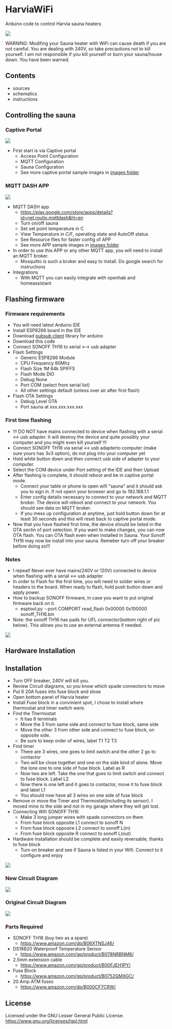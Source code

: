 # HarviaWiFi

Arduino code to control Harvia sauna heaters 

<img src="https://github.com/SwiCago/HarviaWiFi/blob/master/images/sauna.jpg"/>

WARNING: Modifing your Sauna heater with WiFi can cause death if you are not careful. You are dealing with 240V, so take precautions not to kill yourself. I am not responsible if you kill yourself or burn your sauna/house down. You have been warned.

## Contents
- sources
- schematics
- instructions

## Controlling the sauna
### Captive Portal
<img src="https://github.com/SwiCago/HarviaWiFi/blob/master/images/CaptivePortal1.png"/>

- First start is via Captive portal
    - Access Point Configuration
    - MQTT Configuration
    - Sauna Configuration
    - See more captive portal sample images in <a href="https://github.com/SwiCago/HarviaWiFi/tree/master/images">images folder</a>
    
### MQTT DASH APP
<img src="https://github.com/SwiCago/HarviaWiFi/blob/master/images/Sauna_App_Heating.png"/>

- MQTT DASH app
    - https://play.google.com/store/apps/details?id=net.routix.mqttdash&hl=en
    - Turn on/off sauna
    - Set set point temperature in C
    - View Temperature in C/F, operating state and AutoOff status
    - See Resource files for faster config of APP
    - See more APP sample images in <a href="https://github.com/SwiCago/HarviaWiFi/tree/master/images">images folder</a>
- In order to use this APP or any other MQTT app, you will need to install an MQTT broker.
    - Mosquitto is such a broker and easy to install. Do google search for instructions
- Integrations
    - With MQTT you can easily integrate with openhab and homeassistant

## Flashing firmware
### Firmware requirements
- You will need latest Arduino IDE
- Install ESP8266 board in the IDE
- Download <a href="https://github.com/knolleary/pubsubclient">pubsub client</a> library for arduino
- Download this code
- Connect SONOFF TH16 to serial <--> usb adapter
- Flash Settings
    - Generic ESP8266 Module
    - CPU Frequency 80Mhz
    - Flash Size 1M 64k SPIFFS
    - Flash Mode DIO
    - Debug None
    - Port COM (select from serial list)
    - All other settings default (unless over air after first flash)
- Flash OTA Settings
  - Debug Level OTA
  - Port sauna at xxx.xxx.xxx.xxx

### First time flashing
- !!! DO NOT have mains connected to device when flashing with a serial <-> usb adapter. It will destroy the device and quite possibly your computer and you might even kill yourself !!!
- Connect SONOFF TH16 via serial <-> usb adapterto computer (make sure yours has 3v3 option), do not plug into your computer yet
- Hold white button down and then connect usb side of adapter to your computer.
- Select the COM device under Port setting of the IDE and then Upload
- After flashing is complete, it should reboot and be in captive portal mode.
    - Connect your table or phone to open wifi "sauna" and it should ask you to sign in. If not opern your browser and go to 192.168.1.1
    - Enter config details necessary to connect to your network and MQTT broker. The device will reboot and connect to your network. You should see data on MQTT broker.
    - If you mess up configuration at anytime, just hold button down for at least 30 seconds and this will reset back to captive portal mode.
- Now that you have flashed first time, the device should be listed in the OTA sectin of port selection. If you want to make changes, you can now OTA flash. You can OTA flash even when installed in Sauna. Your Sonoff TH16 may now be install into your sauna. Remeber turn off your breaker before doing so!!!

### Notes

- I repeat! Never ever have mains(240V or 120V) connected to device when flashing with a serial <-> usb adapter
- In order to Flash for the first time, you will need to solder wires or headers to the board. When ready to flash, hold push button down and apply power.
- How to backup SONOFF firmware, in case you want to put original firmware back on it.
    - esptool.py --port COMPORT read_flash 0x00000 0x100000 sonoff_TH16.bin
- Note: the sonoff TH16 has pads for UFL connector(bottom right of pic below). This allows you to use an external antenna if needed.
<img src="https://github.com/SwiCago/HarviaWiFi/blob/master/images/TH16_board.png"/>

## Hardware Installation

## Installation
- Turn OFF breaker, 240V will kill you.
- Review Circuit diagrams, so you know which spade connectors to move
- Put 6 20A fuses into fuse block and slose
- Open bottom panel of Harvia heater
- Install Fuse block in a convinient spot, I chose to install where thermostat and timer switch were.
- Find the Thermostat
    - It has 6 terminals
    - Move the 3 from same side and connect to fuse block, same side
    - Move the other 3 from other side and connect to fuse block, on opposite side.
    - Be sure to keep order of wires, label T1 T2 T3
- Find timer
    - There are 3 wires, one goes to limit switch and the other 2 go to contactor
    - Two will be close together and one on the side kind of alone. Move the lone one to one side of fuse block. Label as R
    - Now two are left. Take the one that goes to limit switch and connect to fuse block. Label L2
    - Now there is one left and it goes to contactor, move it to fuse block and label L1
    - You should now have all 3 wires on one side of fuse block
- Remove or move the Timer and Thermostat(including its sensor). I moved mine to the side and not in my garage where they will get lost.
- Connecting Wifi SONOFF TH16
    - Make 3 long jumper wires with spade connectors on them
    - From fuse block opposite L1 connect to sonoff N
    - From fuse block opposire L2 connect to sonoff L(in)
    - From fuse block opposite R connect to sonoff L(out)
- Hardware installation should be complete and easily reversable, thanks to fuse block
    - Turn on breaker and see if Sauna is listed in your Wifi. Connect to it configure and enjoy
 <img src="https://github.com/SwiCago/HarviaWiFi/blob/master/images/wifi.png"/>

### New Circuit Diagram

<img src="https://github.com/SwiCago/HarviaWiFi/blob/master/images/schematic.png"/>

### Original Circuit Diagram

<img src="https://github.com/SwiCago/HarviaWiFi/blob/master/images/schematic_original.png"/>

### Parts Required

- SONOFF TH16 (buy two as a spare)
    - https://www.amazon.com/dp/B06XTNSJ46/
- DS18B20 Waterproof Temperature Sensor
    - https://www.amazon.com/gp/product/B078NRBNM8/
- 2.5mm extension cable
    - https://www.amazon.com/gp/product/B00FJEH1PY/
- Fuse Block
    - https://www.amazon.com/gp/product/B0752QMXGC/
- 20 Amp ATM fuses
    - https://www.amazon.com/dp/B000CF7CRW/
  

## License

Licensed under the GNU Lesser General Public License.
https://www.gnu.org/licenses/lgpl.html
